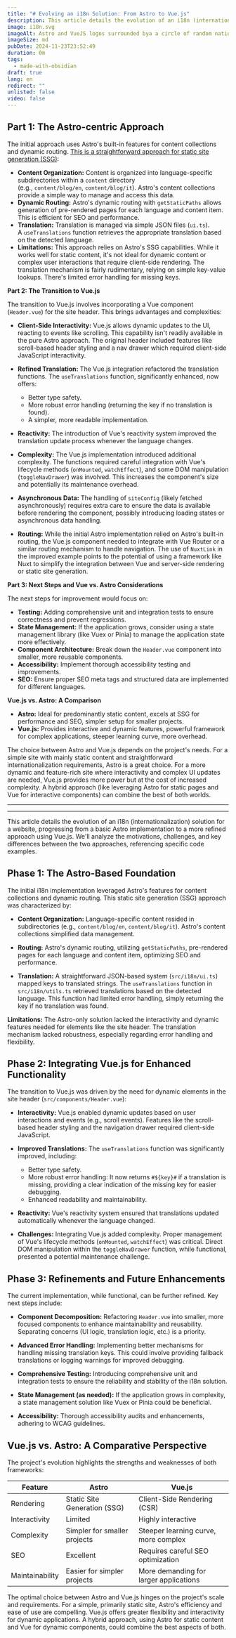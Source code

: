 ```yaml
---
title: "# Evolving an i18n Solution: From Astro to Vue.js"
description: This article details the evolution of an i18n (internationalization) solution, from a basic Astro implementation to a more sophisticated Vue.js approach, highlighting the differences and advantages of each.
image: i18n.svg
imageAlt: Astro and VueJS logos surrounded bya a circle of random national flags
imageSize: md
pubDate: 2024-11-23T23:52:49
duration: 0m
tags:
  - made-with-obsidian
draft: true
lang: en
redirect: ""
unlisted: false
video: false
---
```



## Part 1: The Astro-centric Approach

The initial approach uses Astro's built-in features for content collections and dynamic routing. [This is a straightforward approach for static site generation (SSG)](https://docs.astro.build/en/recipes/i18n):
- **Content Organization:** Content is organized into language-specific subdirectories within a `content` directory (e.g., `content/blog/en`, `content/blog/it`). Astro's content collections provide a simple way to manage and access this data.
- **Dynamic Routing:** Astro's dynamic routing with `getStaticPaths` allows generation of pre-rendered pages for each language and content item. This is efficient for SEO and performance.
- **Translation:** Translation is managed via simple JSON files (`ui.ts`). A `useTranslations` function retrieves the appropriate translation based on the detected language.
- **Limitations:** This approach relies on Astro's SSG capabilities. While it works well for static content, it's not ideal for dynamic content or complex user interactions that require client-side rendering. The translation mechanism is fairly rudimentary, relying on simple key-value lookups. There's limited error handling for missing keys.

**Part 2: The Transition to Vue.js**

The transition to Vue.js involves incorporating a Vue component (`Header.vue`) for the site header. This brings advantages and complexities:
- **Client-Side Interactivity:** Vue.js allows dynamic updates to the UI, reacting to events like scrolling. This capability isn't readily available in the pure Astro approach. The original header included features like scroll-based header styling and a nav drawer which required client-side JavaScript interactivity.
- **Refined Translation:** The Vue.js integration refactored the translation functions. The `useTranslations` function, significantly enhanced, now offers:
	- Better type safety.
    - More robust error handling (returning the key if no translation is found).
    - A simpler, more readable implementation.
- **Reactivity:** The introduction of Vue's reactivity system improved the translation update process whenever the language changes.
- **Complexity:** The Vue.js implementation introduced additional complexity. The functions required careful integration with Vue's lifecycle methods (`onMounted`, `watchEffect`), and some DOM manipulation (`toggleNavDrawer`) was involved. This increases the component's size and potentially its maintenance overhead.
    
- **Asynchronous Data:** The handling of `siteConfig` (likely fetched asynchronously) requires extra care to ensure the data is available before rendering the component, possibly introducing loading states or asynchronous data handling.
    
- **Routing:** While the initial Astro implementation relied on Astro's built-in routing, the Vue.js component needed to integrate with Vue Router or a similar routing mechanism to handle navigation. The use of `NuxtLink` in the improved example points to the potential of using a framework like Nuxt to simplify the integration between Vue and server-side rendering or static site generation.
    

**Part 3: Next Steps and Vue vs. Astro Considerations**

The next steps for improvement would focus on:

- **Testing:** Adding comprehensive unit and integration tests to ensure correctness and prevent regressions.
- **State Management:** If the application grows, consider using a state management library (like Vuex or Pinia) to manage the application state more effectively.
- **Component Architecture:** Break down the `Header.vue` component into smaller, more reusable components.
- **Accessibility:** Implement thorough accessibility testing and improvements.
- **SEO:** Ensure proper SEO meta tags and structured data are implemented for different languages.

**Vue.js vs. Astro: A Comparison**

- **Astro:** Ideal for predominantly static content, excels at SSG for performance and SEO, simpler setup for smaller projects.
- **Vue.js:** Provides interactive and dynamic features, powerful framework for complex applications, steeper learning curve, more overhead.

The choice between Astro and Vue.js depends on the project's needs. For a simple site with mainly static content and straightforward internationalization requirements, Astro is a great choice. For a more dynamic and feature-rich site where interactivity and complex UI updates are needed, Vue.js provides more power but at the cost of increased complexity. A hybrid approach (like leveraging Astro for static pages and Vue for interactive components) can combine the best of both worlds.


----
----
This article details the evolution of an i18n (internationalization) solution for a website, progressing from a basic Astro implementation to a more refined approach using Vue.js. We'll analyze the motivations, challenges, and key differences between the two approaches, referencing specific code examples.

## Phase 1: The Astro-Based Foundation

The initial i18n implementation leveraged Astro's features for content collections and dynamic routing.  This static site generation (SSG) approach was characterized by:

* **Content Organization:** Language-specific content resided in subdirectories (e.g., `content/blog/en`, `content/blog/it`). Astro's content collections simplified data management.

* **Routing:** Astro's dynamic routing, utilizing `getStaticPaths`, pre-rendered pages for each language and content item, optimizing SEO and performance.

* **Translation:**  A straightforward JSON-based system (`src/i18n/ui.ts`) mapped keys to translated strings. The `useTranslations` function in `src/i18n/utils.ts` retrieved translations based on the detected language.  This function had limited error handling, simply returning the key if no translation was found.

**Limitations:**  The Astro-only solution lacked the interactivity and dynamic features needed for elements like the site header.  The translation mechanism lacked robustness, especially regarding error handling and flexibility.


## Phase 2: Integrating Vue.js for Enhanced Functionality

The transition to Vue.js was driven by the need for dynamic elements in the site header (`src/components/Header.vue`):

* **Interactivity:**  Vue.js enabled dynamic updates based on user interactions and events (e.g., scroll events).  Features like the scroll-based header styling and the navigation drawer required client-side JavaScript.

* **Improved Translations:** The `useTranslations` function was significantly improved, including:
    * Better type safety.
    * More robust error handling:  It now returns `#${key}#` if a translation is missing, providing a clear indication of the missing key for easier debugging.
    * Enhanced readability and maintainability.

* **Reactivity:** Vue's reactivity system ensured that translations updated automatically whenever the language changed.

* **Challenges:** Integrating Vue.js added complexity.  Proper management of Vue's lifecycle methods (`onMounted`, `watchEffect`) was critical.  Direct DOM manipulation within the `toggleNavDrawer` function, while functional, presented a potential maintenance challenge.

## Phase 3: Refinements and Future Enhancements

The current implementation, while functional, can be further refined. Key next steps include:

* **Component Decomposition:**  Refactoring `Header.vue` into smaller, more focused components to enhance maintainability and reusability.  Separating concerns (UI logic, translation logic, etc.) is a priority.

* **Advanced Error Handling:** Implementing better mechanisms for handling missing translation keys.  This could involve providing fallback translations or logging warnings for improved debugging.

* **Comprehensive Testing:** Introducing comprehensive unit and integration tests to ensure the reliability and stability of the i18n solution.

* **State Management (as needed):**  If the application grows in complexity, a state management solution like Vuex or Pinia could be beneficial.

* **Accessibility:**  Thorough accessibility audits and enhancements, adhering to WCAG guidelines.


## Vue.js vs. Astro: A Comparative Perspective

The project's evolution highlights the strengths and weaknesses of both frameworks:

| Feature         | Astro                        | Vue.js                                 |
| --------------- | ---------------------------- | -------------------------------------- |
| Rendering       | Static Site Generation (SSG) | Client-Side Rendering (CSR)            |
| Interactivity   | Limited                      | Highly interactive                     |
| Complexity      | Simpler for smaller projects | Steeper learning curve, more complex   |
| SEO             | Excellent                    | Requires careful SEO optimization      |
| Maintainability | Easier for simpler projects  | More demanding for larger applications |


The optimal choice between Astro and Vue.js hinges on the project's scale and requirements.  For a simple, primarily static site, Astro's efficiency and ease of use are compelling.  Vue.js offers greater flexibility and interactivity for dynamic applications.  A hybrid approach, using Astro for static content and Vue for dynamic components, could combine the best aspects of both.